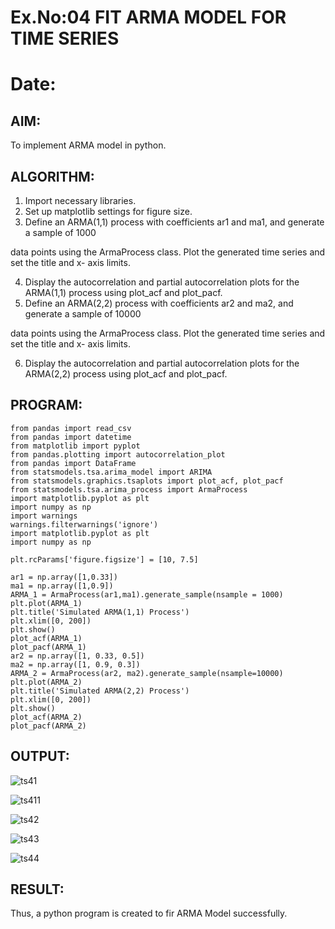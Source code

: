 # Ex.No:04   FIT ARMA MODEL FOR TIME SERIES
# Date: 

## AIM:
To implement ARMA model in python.

## ALGORITHM:
1. Import necessary libraries.
2. Set up matplotlib settings for figure size.
3. Define an ARMA(1,1) process with coefficients ar1 and ma1, and generate a sample of 1000

data points using the ArmaProcess class. Plot the generated time series and set the title and x-
axis limits.

4. Display the autocorrelation and partial autocorrelation plots for the ARMA(1,1) process using
plot_acf and plot_pacf.
5. Define an ARMA(2,2) process with coefficients ar2 and ma2, and generate a sample of 10000

data points using the ArmaProcess class. Plot the generated time series and set the title and x-
axis limits.

6. Display the autocorrelation and partial autocorrelation plots for the ARMA(2,2) process using
plot_acf and plot_pacf.

## PROGRAM:
```
from pandas import read_csv
from pandas import datetime
from matplotlib import pyplot
from pandas.plotting import autocorrelation_plot
from pandas import DataFrame
from statsmodels.tsa.arima_model import ARIMA
from statsmodels.graphics.tsaplots import plot_acf, plot_pacf
from statsmodels.tsa.arima_process import ArmaProcess
import matplotlib.pyplot as plt
import numpy as np
import warnings
warnings.filterwarnings('ignore')
import matplotlib.pyplot as plt
import numpy as np

plt.rcParams['figure.figsize'] = [10, 7.5]

ar1 = np.array([1,0.33])
ma1 = np.array([1,0.9])
ARMA_1 = ArmaProcess(ar1,ma1).generate_sample(nsample = 1000)
plt.plot(ARMA_1)
plt.title('Simulated ARMA(1,1) Process')
plt.xlim([0, 200])
plt.show()
plot_acf(ARMA_1)
plot_pacf(ARMA_1)
ar2 = np.array([1, 0.33, 0.5])
ma2 = np.array([1, 0.9, 0.3])
ARMA_2 = ArmaProcess(ar2, ma2).generate_sample(nsample=10000)
plt.plot(ARMA_2)
plt.title('Simulated ARMA(2,2) Process')
plt.xlim([0, 200])
plt.show()
plot_acf(ARMA_2)
plot_pacf(ARMA_2)
```

## OUTPUT:
![ts41](https://github.com/Kishore00007/TSA_EXP4/assets/94233985/011444ca-f817-4763-8fa6-596f543ec581)

![ts411](https://github.com/Kishore00007/TSA_EXP4/assets/94233985/79fda7ce-265c-468c-8949-f6690e863d23)

![ts42](https://github.com/Kishore00007/TSA_EXP4/assets/94233985/f7c04e07-26eb-46ad-8a93-9a8ec6b78c0f)

![ts43](https://github.com/Kishore00007/TSA_EXP4/assets/94233985/c9300f49-fcda-400b-9d52-71c9cab66c49)

![ts44](https://github.com/Kishore00007/TSA_EXP4/assets/94233985/1450716a-36fc-4582-9154-2baa6b86e710)



## RESULT:
Thus, a python program is created to fir ARMA Model successfully.
